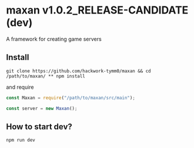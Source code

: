 # maxan v1.0.2_RELEASE-CANDIDATE (dev)
A framework for creating game servers

## Install
```
git clone https://github.com/hackwork-tymm0/maxan && cd /path/to/maxan/ ** npm install
```

and require

```js
const Maxan = require("/path/to/maxan/src/main");

const server = new Maxan();
```

## How to start dev?
```
npm run dev
```